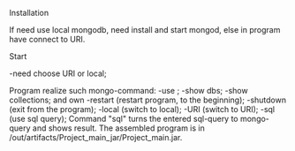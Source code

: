 Installation

If need use local mongodb, need install and start mongod, 
else in program have connect to URI.

Start

-need choose URI or local;

Program realize such mongo-command:
 -use <dbs>;
 -show dbs;
 -show collections;
and own
 -restart (restart program, to the beginning);
 -shutdown (exit from the program);
 -local (switch to local);
 -URI (switch to URI);
 -sql (use sql query);
Command "sql" turns the entered sql-query to mongo-query and shows result.
The assembled program is in /out/artifacts/Project_main_jar/Project_main.jar.
 
 


